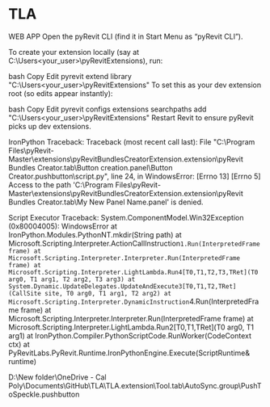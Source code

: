 # TLA
WEB APP
Open the pyRevit CLI (find it in Start Menu as “pyRevit CLI”).

To create your extension locally (say at C:\Users\<your_user>\pyRevitExtensions), run:

bash
Copy
Edit
pyrevit extend library "C:\Users\<your_user>\pyRevitExtensions"
To set this as your dev extension root (so edits appear instantly):

bash
Copy
Edit
pyrevit configs extensions searchpaths add "C:\Users\<your_user>\pyRevitExtensions"
Restart Revit to ensure pyRevit picks up dev extensions.

IronPython Traceback:
Traceback (most recent call last):
 File "C:\Program Files\pyRevit-Master\extensions\pyRevitBundlesCreatorExtension.extension\pyRevit Bundles Creator.tab\Button creation.panel\Button Creator.pushbutton\script.py", line 24, in <module>
WindowsError: [Errno 13] [Errno 5] Access to the path 'C:\Program Files\pyRevit-Master\extensions\pyRevitBundlesCreatorExtension.extension\pyRevit Bundles Creator.tab\My New Panel Name.panel' is denied.

Script Executor Traceback:
System.ComponentModel.Win32Exception (0x80004005): WindowsError
 at IronPython.Modules.PythonNT.mkdir(String path)
 at Microsoft.Scripting.Interpreter.ActionCallInstruction`1.Run(InterpretedFrame frame)
 at Microsoft.Scripting.Interpreter.Interpreter.Run(InterpretedFrame frame)
 at Microsoft.Scripting.Interpreter.LightLambda.Run4[T0,T1,T2,T3,TRet](T0 arg0, T1 arg1, T2 arg2, T3 arg3)
 at System.Dynamic.UpdateDelegates.UpdateAndExecute3[T0,T1,T2,TRet](CallSite site, T0 arg0, T1 arg1, T2 arg2)
 at Microsoft.Scripting.Interpreter.DynamicInstruction`4.Run(InterpretedFrame frame)
 at Microsoft.Scripting.Interpreter.Interpreter.Run(InterpretedFrame frame)
 at Microsoft.Scripting.Interpreter.LightLambda.Run2[T0,T1,TRet](T0 arg0, T1 arg1)
 at IronPython.Compiler.PythonScriptCode.RunWorker(CodeContext ctx)
 at PyRevitLabs.PyRevit.Runtime.IronPythonEngine.Execute(ScriptRuntime& runtime)

 D:\New folder\OneDrive - Cal Poly\Documents\GitHub\TLA\TLA.extension\Tool.tab\AutoSync.group\PushToSpeckle.pushbutton